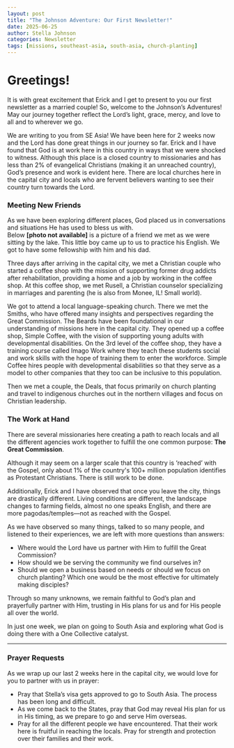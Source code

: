 ```yaml
---
layout: post
title: "The Johnson Adventure: Our First Newsletter!"
date: 2025-06-25
author: Stella Johnson
categories: Newsletter
tags: [missions, southeast-asia, south-asia, church-planting]
---
```


# Greetings!

It is with great excitement that Erick and I get to present to you our first newsletter as a married couple! So, welcome to the Johnson’s Adventures! May our journey together reflect the Lord’s light, grace, mercy, and love to all and to wherever we go.

We are writing to you from SE Asia! We have been here for 2 weeks now and the Lord has done great things in our journey so far. Erick and I have found that God is at work here in this country in ways that we were shocked to witness. Although this place is a closed country to missionaries and has less than 2% of evangelical Christians (making it an unreached country), God’s presence and work is evident here. There are local churches here in the capital city and locals who are fervent believers wanting to see their country turn towards the Lord.

### Meeting New Friends

As we have been exploring different places, God placed us in conversations and situations He has used to bless us with.  
Below **[photo not available]** is a picture of a friend we met as we were sitting by the lake. This little boy came up to us to practice his English. We got to have some fellowship with him and his dad.

Three days after arriving in the capital city, we met a Christian couple who started a coffee shop with the mission of supporting former drug addicts after rehabilitation, providing a home and a job by working in the coffee shop. At this coffee shop, we met Rusell, a Christian counselor specializing in marriages and parenting (he is also from Monee, IL! Small world).

We got to attend a local language-speaking church. There we met the Smiths, who have offered many insights and perspectives regarding the Great Commission. The Beards have been foundational in our understanding of missions here in the capital city. They opened up a coffee shop, Simple Coffee, with the vision of supporting young adults with developmental disabilities. On the 3rd level of the coffee shop, they have a training course called Imago Work where they teach these students social and work skills with the hope of training them to enter the workforce. Simple Coffee hires people with developmental disabilities so that they serve as a model to other companies that they too can be inclusive to this population.

Then we met a couple, the Deals, that focus primarily on church planting and travel to indigenous churches out in the northern villages and focus on Christian leadership.

### The Work at Hand

There are several missionaries here creating a path to reach locals and all the different agencies work together to fulfill the one common purpose: **The Great Commission**.

Although it may seem on a larger scale that this country is ‘reached’ with the Gospel, only about 1% of the country's 100+ million population identifies as Protestant Christians. There is still work to be done.

Additionally, Erick and I have observed that once you leave the city, things are drastically different. Living conditions are different, the landscape changes to farming fields, almost no one speaks English, and there are more pagodas/temples—not as reached with the Gospel.

As we have observed so many things, talked to so many people, and listened to their experiences, we are left with more questions than answers:

- Where would the Lord have us partner with Him to fulfill the Great Commission?
- How should we be serving the community we find ourselves in?
- Should we open a business based on needs or should we focus on church planting? Which one would be the most effective for ultimately making disciples?

Through so many unknowns, we remain faithful to God’s plan and prayerfully partner with Him, trusting in His plans for us and for His people all over the world.

In just one week, we plan on going to South Asia and exploring what God is doing there with a One Collective catalyst.

---

### Prayer Requests

As we wrap up our last 2 weeks here in the capital city, we would love for you to partner with us in prayer:

- Pray that Stella’s visa gets approved to go to South Asia. The process has been long and difficult.
- As we come back to the States, pray that God may reveal His plan for us in His timing, as we prepare to go and serve Him overseas.
- Pray for all the different people we have encountered. That their work here is fruitful in reaching the locals. Pray for strength and protection over their families and their work.